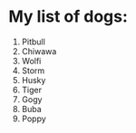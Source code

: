 # My list of dogs:
1. Pitbull 
2. Chiwawa 
3. Wolfi
4. Storm
5. Husky 
6. Tiger
7. Gogy
8. Buba
9. Poppy